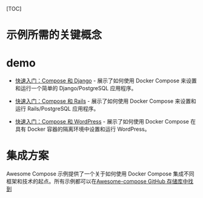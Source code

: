 [TOC]

# 示例所需的关键概念

# demo
-   [快速入门：Compose 和 Django](https://docs.docker.com/samples/django/) - 展示了如何使用 Docker Compose 来设置和运行一个简单的 Django/PostgreSQL 应用程序。
    
-   [快速入门：Compose 和 Rails](https://docs.docker.com/samples/rails/) - 展示了如何使用 Docker Compose 来设置和运行 Rails/PostgreSQL 应用程序。
    
-   [快速入门：Compose 和 WordPress](https://docs.docker.com/samples/wordpress/) - 展示了如何使用 Docker Compose 在具有 Docker 容器的隔离环境中设置和运行 WordPress。

# 集成方案
Awesome Compose 示例提供了一个关于如何使用 Docker Compose 集成不同框架和技术的起点。所有示例都可以在[Awesome-compose GitHub 存储库中找到](https://github.com/docker/awesome-compose)